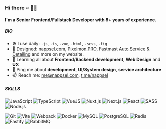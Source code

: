 ### Hi there ~ 👋🏼

#### I'm a Senior Frontend/Fullstack Developer with 8+ years of experience.

##### BIO

- ⚙️ I use daily: `.js`, `.ts`, `.vue`, `.html`, `.scss`, `.fig`
- 💅 Designed: [nappsel.com](https://nappsel.com), [Pixelmon.PRO](https://pixelmon.pro), Fastmast [Auto Service](https://fastmast.ru) & [Detailing](https://detailing.fastmast.ru) and more on my website.
- 🌱 Learning all about **Frontend/Backend development**, **Web Design** and **UX**
- 💬 Ping me about **development**, **UI/System design**, **service architecture**
- 📫 Reach me: [me@nappsel.com](mailto:me@nappsel.com), [t.me/nappsel](https://t.me/nappsel)

##### SKILLS

![JavaScript](https://img.shields.io/badge/-JavaScript-333?style=flat&logo=javascript) ![TypeScript](https://img.shields.io/badge/-TypeScript-333?style=flat&logo=typescript) ![VueJS](https://img.shields.io/badge/-Vue.js-333?style=flat&logo=vuedotjs&logoColor=white) ![Nuxt.js](https://img.shields.io/badge/-Nuxt.js-333?style=flat&logo=nuxt) ![Next.js](https://img.shields.io/badge/-Next.js-333?style=flat&logo=nextdotjs) ![React](https://img.shields.io/badge/-React_17+-333333?style=flat&logo=react) ![SASS](https://img.shields.io/badge/-Sass-333333?style=flat&logo=sass) ![Node.js](https://img.shields.io/badge/-Node.JS-333333?style=flat&logo=nodedotjs)

![Git](https://img.shields.io/badge/-Git-333333?style=flat&logo=git) ![Vite](https://img.shields.io/badge/-Vite-333333?style=flat&logo=vite) ![Webpack](https://img.shields.io/badge/-Webpack-333333?style=flat&logo=webpack) ![Docker](https://img.shields.io/badge/-Docker-333333?style=flat&logo=docker) ![MySQL](https://img.shields.io/badge/-MySQL-333333?style=flat&logo=mysql) ![PostgreSQL](https://img.shields.io/badge/-PostgreSQL-333333?style=flat&logo=postgresql) ![Redis](https://img.shields.io/badge/-Redis-333333?style=flat&logo=redis) ![Fastify](https://img.shields.io/badge/-Fastify-333333?style=flat&logo=fastify) ![RabbitMQ](https://img.shields.io/badge/-RabbitMQ-333333?style=flat&logo=rabbitmq)
